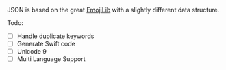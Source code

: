 JSON is based on the great [EmojiLib](https://github.com/muan/emojilib/blob/master/emojis.json) with a slightly different data structure.

Todo:
- [ ] Handle duplicate keywords
- [ ] Generate Swift code
- [ ] Unicode 9
- [ ] Multi Language Support
